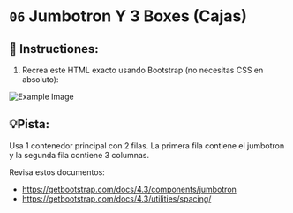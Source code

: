 # `06` Jumbotron Y 3 Boxes (Cajas)

## 📝 Instructiones:

1. Recrea este HTML exacto usando Bootstrap (no necesitas CSS en absoluto):

![Example Image](https://github.com/4GeeksAcademy/bootstrap-exercises-tutorial/blob/master/.learn/assets/1509928737623_bb6c18c0353c4f29b8bf62f7bcfabdf2.png?raw=true)

## 💡Pista:

Usa 1 contenedor principal con 2 filas. La primera fila contiene el jumbotron y la segunda fila contiene 3 columnas.

Revisa estos documentos:
- https://getbootstrap.com/docs/4.3/components/jumbotron
- https://getbootstrap.com/docs/4.3/utilities/spacing/
